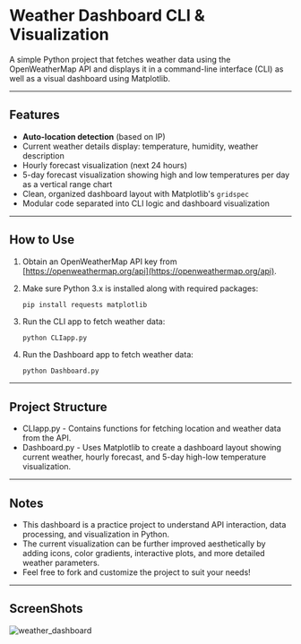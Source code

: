 # Weather Dashboard CLI & Visualization

A simple Python project that fetches weather data using the OpenWeatherMap API and displays it in a command-line interface (CLI) as well as a visual dashboard using Matplotlib.

---

## Features

- **Auto-location detection** (based on IP)  
- Current weather details display: temperature, humidity, weather description  
- Hourly forecast visualization (next 24 hours)  
- 5-day forecast visualization showing high and low temperatures per day as a vertical range chart  
- Clean, organized dashboard layout with Matplotlib's `gridspec`  
- Modular code separated into CLI logic and dashboard visualization  

---

## How to Use

1. Obtain an OpenWeatherMap API key from [https://openweathermap.org/api](https://openweathermap.org/api).  
2. Make sure Python 3.x is installed along with required packages:

   ```bash
   pip install requests matplotlib
   ```
3. Run the CLI app to fetch weather data:
   ```
   python CLIapp.py
   ```
4. Run the Dashboard app to fetch weather data:
   ```
   python Dashboard.py
   ```

---

## Project Structure

- CLIapp.py - Contains functions for fetching location and weather data from the API.
- Dashboard.py - Uses Matplotlib to create a dashboard layout showing current weather, hourly forecast, and 5-day high-low temperature visualization.

---

## Notes

- This dashboard is a practice project to understand API interaction, data processing, and visualization in Python.
- The current visualization can be further improved aesthetically by adding icons, color gradients, interactive plots, and more detailed weather parameters.
- Feel free to fork and customize the project to suit your needs!

---

## ScreenShots
![weather_dashboard](https://github.com/user-attachments/assets/a6c3e93b-d1a9-445a-97a3-4ed61e3ba069)

